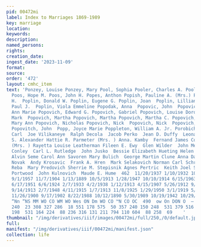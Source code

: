 ```yaml
---
pid: 00472mi
label: Index to Marriages 1869-1989
key: marriage
location: 
keywords: 
description: 
named_persons: 
rights: 
creation_date: 
ingest_date: '2023-11-09'
format: 
source: 
order: '472'
layout: cmhc_item
text: 'Ponzey, Louise Ponzey, Mary Pool, Sophia Pooler, Charles A. Pooler, Charlotte
  Poos, Hope M. Poos, John H. Popes, Anthon Popish, Pauline A. (Mrs.) Pople, Harry
  H.  Poplin, Donald W. Poplin, Eugene G. Poplin, Joan  Poplin, Lillian Beatrice Poplin,
  Paul J.  Poplin, Viola Emmeline Popodak, Anna  Popovic, John  Popovic, Joseph Popovich,
  Ann Marie Popovich, Edward G. Popovich, Gabriel Popovich, Louise Dorothy Popovich,
  Mark  Popovich, Martha Popovich, Martha Popovich, Martha C. Popovich, Mary  Popovich,
  Mary Ann Popovich, Nicholas Popovich, Nick  Popovich, Nick  Popovich, Roderick Paul
  Popovitch, John  Popp, Joyce Marie Poppleton, William A. Jr. Porobich, Mary  Porter,
  Carl  Joe Vilikaneye  Ralph Decola  Jacob Perko  Jean D. Duffy  Leonard Pearce  H.
  S. Alexander Hattie R. Parmeter (Mrs. ) Anna. Kamby  Fernand James Coquoz Mary Haaff
  (Mrs. ) Rayetta Louise Leatherman Fileen E. Ewy  Glen Wilder  John Melvin Bray  Edna
  Conley  Carl L. Rutledge  John Jusko  Bessie Elizabeth Hueting Helen Eltz  Frank
  Alvin Seme Carol Ann Savoren Mary Bulich  George Martin Clune Anna Damjanovich Joseph
  Novak  Andy Krosavic  Frank A. Hren  Mark Selakovich Norman Carl Schroeder Ann Cotschevar  Annie
  Reba  Mary Predovich Sherrie M. Stepisnik Agnes Pertric  Keith Joel Sanchez Goldie
  Portwood  John Kulnovich  Maude E. Hume  462  11/20/1937 1/10/1932 10/2/1898 5/5/1936
  9/1/1957 11/7/1904 1/13/1889 10/5/1913 1/28/1947 10/10/1914 6/15/1963 9/11/1937
  6/17/1951 6/6/1924 2/7/1933 4/2/1938 1/12/1913 4/15/1907 5/26/1912 9/23/1989 6/19/1955
  9/14/1913 2/7/1948 4/11/1915 1/7/1913 11/8/1925 1/29/1950 3/1/1919 5/22/1982 9/11/1886
  11/26/1900 9/17/1902 8/22/1988 10/12/1890 5/30/1989 10/19/1942 10/29/1903 5/18/1960  —
  “Nn “NS MM WO CO WM WO Wes ON Dm WO CO ™N CO OC  490  ow On DON O  — “SN DO Mm  486  489  10  365
  240  23 308 327 286  18 551 178 575  50 357 240 150 248  531 379 516 676 296 551
  198  531 164 224  88 236 316 131 211 794 110 604  88 258  69    '
thumbnail: "/img/derivatives/iiif/images/00472mi/full/250,/0/default.jpg"
full: 
manifest: "/img/derivatives/iiif/00472mi/manifest.json"
collection: life
---
```

